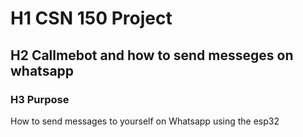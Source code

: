 # H1 CSN 150 Project
## H2 Callmebot and how to send messeges on whatsapp
### H3 Purpose
How to send messages to yourself on Whatsapp using the esp32  
